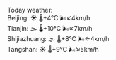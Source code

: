Today weather:  
Beijing: ☀️   🌡️+4°C 🌬️↙4km/h  
Tianjin: 🌫  🌡️+10°C 🌬️↙7km/h  
Shijiazhuang: 🌫  🌡️+8°C 🌬️←4km/h  
Tangshan: ☀️   🌡️+9°C 🌬️↘5km/h  
